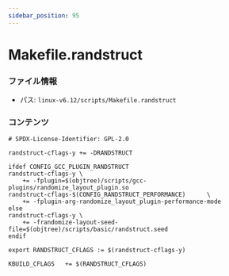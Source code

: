 ```yaml
---
sidebar_position: 95
---
```

# Makefile.randstruct

### ファイル情報

- パス: `linux-v6.12/scripts/Makefile.randstruct`

### コンテンツ

```randstruct
# SPDX-License-Identifier: GPL-2.0

randstruct-cflags-y += -DRANDSTRUCT

ifdef CONFIG_GCC_PLUGIN_RANDSTRUCT
randstruct-cflags-y	\
	+= -fplugin=$(objtree)/scripts/gcc-plugins/randomize_layout_plugin.so
randstruct-cflags-$(CONFIG_RANDSTRUCT_PERFORMANCE)		\
	+= -fplugin-arg-randomize_layout_plugin-performance-mode
else
randstruct-cflags-y	\
	+= -frandomize-layout-seed-file=$(objtree)/scripts/basic/randstruct.seed
endif

export RANDSTRUCT_CFLAGS := $(randstruct-cflags-y)

KBUILD_CFLAGS	+= $(RANDSTRUCT_CFLAGS)

```
